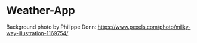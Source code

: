 # Weather-App

Background photo by Philippe Donn: https://www.pexels.com/photo/milky-way-illustration-1169754/
